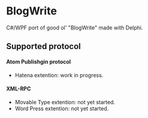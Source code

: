 # BlogWrite

C#/WPF port of good ol' "BlogWrite" made with Delphi.

## Supported protocol

#### Atom Publishgin protocol 
* Hatena extention: work in progress.

#### XML-RPC
* Movable Type extention: not yet started.
* Word Press extention: not yet started.
